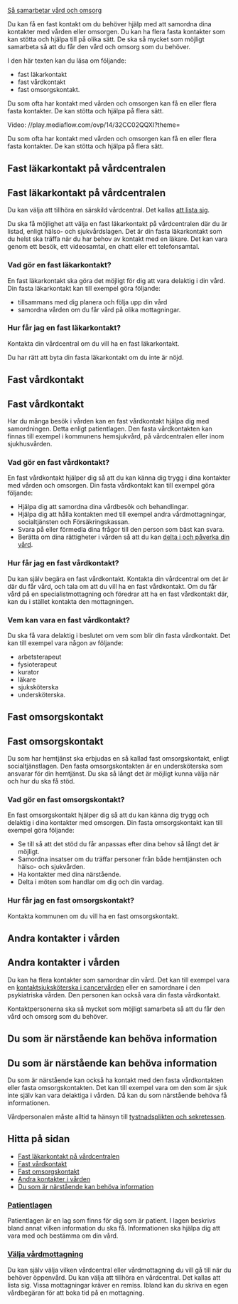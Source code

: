 [Så samarbetar vård och omsorg](https://www.1177.se/sa-fungerar-varden/sa-samarbetar-vard-och-omsorg/)

Du kan få en fast kontakt om du behöver hjälp med att samordna dina kontakter med vården eller omsorgen. Du kan ha flera fasta kontakter som kan stötta och hjälpa till på olika sätt. De ska så mycket som möjligt samarbeta så att du får den vård och omsorg som du behöver.

I den här texten kan du läsa om följande:

*   fast läkarkontakt
*   fast vårdkontakt
*   fast omsorgskontakt.

Du som ofta har kontakt med vården och omsorgen kan få en eller flera fasta kontakter. De kan stötta och hjälpa på flera sätt.

Video: //play.mediaflow.com/ovp/14/32CC02QQXI?theme=

Du som ofta har kontakt med vården och omsorgen kan få en eller flera fasta kontakter. De kan stötta och hjälpa på flera sätt.

Fast läkarkontakt på vårdcentralen
----------------------------------

Fast läkarkontakt på vårdcentralen
----------------------------------

Du kan välja att tillhöra en särskild vårdcentral. Det kallas [att lista sig](https://www.1177.se/sa-fungerar-varden/att-valja-vardmottagning/valja-vardmottagning/#section-130608).

Du ska få möjlighet att välja en fast läkarkontakt på vårdcentralen där du är listad, enligt hälso- och sjukvårdslagen. Det är din fasta läkarkontakt som du helst ska träffa när du har behov av kontakt med en läkare. Det kan vara genom ett besök, ett videosamtal, en chatt eller ett telefonsamtal.

### Vad gör en fast läkarkontakt?

En fast läkarkontakt ska göra det möjligt för dig att vara delaktig i din vård. Din fasta läkarkontakt kan till exempel göra följande:

*   tillsammans med dig planera och följa upp din vård
*   samordna vården om du får vård på olika mottagningar.

### Hur får jag en fast läkarkontakt?

Kontakta din vårdcentral om du vill ha en fast läkarkontakt.

Du har rätt att byta din fasta läkarkontakt om du inte är nöjd.

Fast vårdkontakt
----------------

Fast vårdkontakt
----------------

Har du många besök i vården kan en fast vårdkontakt hjälpa dig med samordningen. Detta enligt patientlagen. Den fasta vårdkontakten kan finnas till exempel i kommunens hemsjukvård, på vårdcentralen eller inom sjukhusvården.

### Vad gör en fast vårdkontakt?

En fast vårdkontakt hjälper dig så att du kan känna dig trygg i dina kontakter med vården och omsorgen. Din fasta vårdkontakt kan till exempel göra följande:

*   Hjälpa dig att samordna dina vårdbesök och behandlingar.
*   Hjälpa dig att hålla kontakten med till exempel andra vårdmottagningar, socialtjänsten och Försäkringskassan.
*   Svara på eller förmedla dina frågor till den person som bäst kan svara.
*   Berätta om dina rättigheter i vården så att du kan [delta i och påverka din vård](https://www.1177.se/sa-fungerar-varden/var-med-och-bestam-om-din-vard/patientlagen/).

### Hur får jag en fast vårdkontakt?

Du kan själv begära en fast vårdkontakt. Kontakta din vårdcentral om det är där du får vård, och tala om att du vill ha en fast vårdkontakt. Om du får vård på en specialistmottagning och föredrar att ha en fast vårdkontakt där, kan du i stället kontakta den mottagningen.

### Vem kan vara en fast vårdkontakt?

Du ska få vara delaktig i beslutet om vem som blir din fasta vårdkontakt. Det kan till exempel vara någon av följande:

*   arbetsterapeut
*   fysioterapeut
*   kurator
*   läkare
*   sjuksköterska
*   undersköterska.

Fast omsorgskontakt
-------------------

Fast omsorgskontakt
-------------------

Du som har hemtjänst ska erbjudas en så kallad fast omsorgskontakt, enligt socialtjänstlagen. Den fasta omsorgskontakten är en undersköterska som ansvarar för din hemtjänst. Du ska så långt det är möjligt kunna välja när och hur du ska få stöd.

### Vad gör en fast omsorgskontakt?

En fast omsorgskontakt hjälper dig så att du kan känna dig trygg och delaktig i dina kontakter med omsorgen. Din fasta omsorgskontakt kan till exempel göra följande:

*   Se till så att det stöd du får anpassas efter dina behov så långt det är möjligt.
*   Samordna insatser om du träffar personer från både hemtjänsten och hälso- och sjukvården.
*   Ha kontakter med dina närstående.
*   Delta i möten som handlar om dig och din vardag.

### Hur får jag en fast omsorgskontakt?

Kontakta kommunen om du vill ha en fast omsorgskontakt.

Andra kontakter i vården
------------------------

Andra kontakter i vården
------------------------

Du kan ha flera kontakter som samordnar din vård. Det kan till exempel vara en [kontaktsjuksköterska i cancervården](https://www.1177.se/sjukdomar--besvar/cancer/rad-och-stod-vid-cancer/kontaktsjukskoterskan--ditt-stod-i-varden-vid-cancer/) eller en samordnare i den psykiatriska vården. Den personen kan också vara din fasta vårdkontakt.

Kontaktpersonerna ska så mycket som möjligt samarbeta så att du får den vård och omsorg som du behöver.

Du som är närstående kan behöva information
-------------------------------------------

Du som är närstående kan behöva information
-------------------------------------------

Du som är närstående kan också ha kontakt med den fasta vårdkontakten eller fasta omsorgskontakten. Det kan till exempel vara om den som är sjuk inte själv kan vara delaktiga i vården. Då kan du som närstående behöva få informationen.

Vårdpersonalen måste alltid ta hänsyn till [tystnadsplikten och sekretessen](https://www.1177.se/sa-fungerar-varden/sa-skyddas-och-hanteras-dina-uppgifter/tystnadsplikt-och-sekretess/).

Hitta på sidan
--------------

*   [Fast läkarkontakt på vårdcentralen](https://www.1177.se/sa-fungerar-varden/sa-samarbetar-vard-och-omsorg/fast-vardkontakt---din-hjalp-i-vard-och-omsorg/#section-18189)
*   [Fast vårdkontakt](https://www.1177.se/sa-fungerar-varden/sa-samarbetar-vard-och-omsorg/fast-vardkontakt---din-hjalp-i-vard-och-omsorg/#section-18190)
*   [Fast omsorgskontakt](https://www.1177.se/sa-fungerar-varden/sa-samarbetar-vard-och-omsorg/fast-vardkontakt---din-hjalp-i-vard-och-omsorg/#section-196262)
*   [Andra kontakter i vården](https://www.1177.se/sa-fungerar-varden/sa-samarbetar-vard-och-omsorg/fast-vardkontakt---din-hjalp-i-vard-och-omsorg/#section-196263)
*   [Du som är närstående kan behöva information](https://www.1177.se/sa-fungerar-varden/sa-samarbetar-vard-och-omsorg/fast-vardkontakt---din-hjalp-i-vard-och-omsorg/#section-196264)

### [Patientlagen](https://www.1177.se/sa-fungerar-varden/var-med-och-bestam-om-din-vard/patientlagen/)

Patientlagen är en lag som finns för dig som är patient. I lagen beskrivs bland annat vilken information du ska få. Informationen ska hjälpa dig att vara med och bestämma om din vård.

### [Välja vårdmottagning](https://www.1177.se/sa-fungerar-varden/att-valja-vardmottagning/valja-vardmottagning/)

Du kan själv välja vilken vårdcentral eller vårdmottagning du vill gå till när du behöver öppenvård. Du kan välja att tillhöra en vårdcentral. Det kallas att lista sig. Vissa mottagningar kräver en remiss. Ibland kan du skriva en egen vårdbegäran för att boka tid på en mottagning.